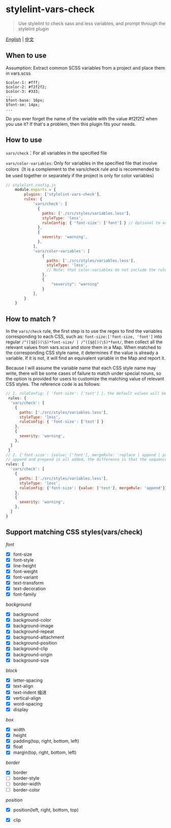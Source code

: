 # stylelint-vars-check

> Use stylelint to check sass and less variables, and prompt through the stylelint plugin

[*English*]() | [中文](./README_zh.md)

## When to use

Assumption: Extract common SCSS variables from a project and place them in vars.scss

```text
$color-1: #fff;
$color-2: #f2f2f2;
$color-3: #333;
...
$font-base: 16px;
$font-sm: 14px;
...
```

Do you ever forget the name of the variable with the value #f2f2f2 when you use it? If that's a problem, then this plugin fits your needs.

## How to use

`vars/check`：For all variables in the specified file

`vars/color-variables`: Only for variables in the specified file that involve colors（It is a complement to the vars/check rule and is recommended to be used together or separately if the project is only for color variables）

```javascript
// stylelint.config.js
    module.exports = {
        plugins: ['stylelint-vars-check'],
        rules: {
            'vars/check': [
              {
                paths: ['./src/styles/variables.less'],
                styleType: 'less',
                ruleConfig: { 'font-size': ['font'] } // Optional to overwrite or add a variable that matches a different CSS. See the following section for details: How to match?
              },
              {
                severity: 'warning',
              },
            ],
            'vars/color-variables': [
                {
                  paths: ['./src/styles/variables.less'],
                  styleType: 'less',
                  // Note: that color-variables do not include the ruleConfig configuration
                },
                {
                    "severity": "warning"
                }
            ],
        }
    }
```

## How to match ?

In the `vars/check` rule, the first step is to use the regex to find the variables corresponding to each CSS, such as: `font-size:['font-size, 'font']` into regular `/^([$@])(\S)*font-size/ | /^([$@])(\S)*font/`,
then collect all the relevant values from vars.scss and store them in a Map. When matched to the corresponding CSS style name, it determines if the value is already a variable. If it is not, it will find an equivalent variable in the Map and report it.

Because I will assume the variable name that each CSS style name may write, there will be some cases of failure to match under special nouns, so the option is provided for users to customize the matching value of relevant CSS styles. The reference code is as follows:
```javascript
// 1. ruleConfig: { 'font-size': ['test'] }，the default values will be overridden directly
 rules: {
  'vars/check': [
    {
      paths: ['./src/styles/variables.less'],
      styleType: 'less',
      ruleConfig: { 'font-size': ['test'] }
    },
    {
      severity: 'warning',
    },
  ]
 }
// 2. {'font-size': {value: ['font'], mergeRule: 'replace | append | prepend'}}
// append and prepend is all added, the difference is that the sequence matches the order of the query
rules: {
  'vars/check': [
    {
      paths: ['./src/styles/variables.less'],
      styleType: 'less',
      ruleConfig: {'font-size': {value: ['test'], mergeRule: 'append'}}
    },
    {
      severity: 'warning',
    },
  ]
}
```

## Support matching CSS styles(vars/check)

*font*

- [x] font-size
- [x] font-style
- [x] line-height
- [x] font-weight
- [x] font-variant
- [x] text-transform
- [x] text-decoration
- [x] font-family

*background*

- [x] background
- [x] background-color
- [x] background-image
- [x] background-repeat
- [x] background-attachment
- [x] background-position
- [x] background-clip
- [x] background-origin
- [x] background-size

*block*

- [x] letter-spacing
- [x] text-align
- [x] text-indent 缩进
- [x] vertical-align
- [x] word-spacing
- [x] display

*box*

- [x] width
- [x] height
- [x] padding(top, right, bottom, left)
- [x] float
- [x] margin(top, right, bottom, left)

*border*

- [x] border
- [ ] border-style
- [ ] border-width
- [ ] border-color

*position*

- [x] position(left, right, bottom, top)
- [x] clip

